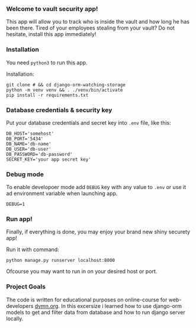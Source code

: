 ### Welcome to vault security app!

 This app will allow you to track who is inside the vault and how long he has been there. Tired of your employees stealing from your vault? Do not hesitate, install this app immediately!

### Installation

You need `python3` to run this app.

Installation:
```
git clone # && cd django-orm-watching-storage
python -m venv venv && . ./venv/bin/activate
pip install -r requirements.txt
```

### Database credentials & security key

Put your database credentials and secret key into `.env` file, like this:

```
DB_HOST='somehost'
DB_PORT='5434'
DB_NAME='db-name'
DB_USER='db-user'
DB_PASSWORD='db-password'
SECRET_KEY='your app secret key'
```

### Debug mode
To enable developoer mode add `DEBUG` key with any value to `.env` or use it ad environment variable when launching app.
```
DEBUG=1
```

### Run app!

Finally, if everything is done, you may enjoy your brand new shiny securety app!

Run it with command:

```
python manage.py runserver localhost:8000
```

Ofcourse you may want to run in on your desired host or port.

### Project Goals

The code is written for educational purposes on online-course for web-developers [dvmn.org](https://dvmn.org/). In this excersize i learned how to use django-orm models to get and filter data from database and how to run django server locally.
